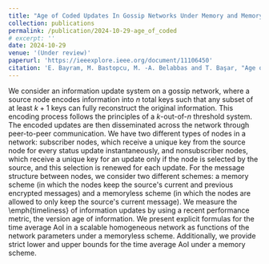 ```yaml
---
title: "Age of Coded Updates In Gossip Networks Under Memory and Memoryless Schemes"
collection: publications
permalink: /publication/2024-10-29-age_of_coded
# excerpt: ''
date: 2024-10-29
venue: '(Under review)'
paperurl: 'https://ieeexplore.ieee.org/document/11106450'
citation: 'E. Bayram, M. Bastopcu, M. -A. Belabbas and T. Başar, "Age of Coded Updates In Gossip Networks Under Memory and Memoryless Schemes," in IEEE Transactions on Communications, 2025'
---
```


We consider an information update system on a gossip network, where a source node encodes information into $n$ total keys such that any subset of at least $k+1$ keys can fully reconstruct the original information. This encoding process follows the principles of a $k$-out-of-$n$ threshold system. The encoded updates are then disseminated across the network through peer-to-peer communication. We have two different types of nodes in a network: subscriber nodes, which receive a unique key from the source node for every status update instantaneously, and nonsubscriber nodes, which receive a unique key for an update only if the node is selected by the source, and this selection is renewed for each update. For the message structure between nodes, we consider two different schemes: a memory scheme (in which the nodes keep the source's current and previous encrypted messages) and a memoryless scheme (in which the nodes are allowed to only keep the source's current message). We measure the \emph{timeliness} of information updates by using a recent performance metric, the version age of information. We present explicit formulas for the time average AoI in a scalable homogeneous network as functions of the network parameters under a memoryless scheme. Additionally, we provide strict lower and upper bounds for the time average AoI under a memory scheme.